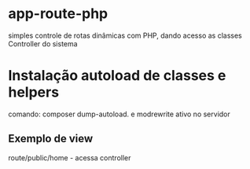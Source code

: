 # app-route-php
simples controle de rotas dinâmicas com PHP, dando acesso as classes Controller do sistema

# Instalação autoload de classes e helpers 
comando: composer dump-autoload. e modrewrite ativo no servidor

 ## Exemplo de view
 route/public/home - acessa controller 

